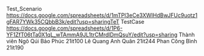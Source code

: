 Test_Scenario https://docs.google.com/spreadsheets/d/1mTPI3eCe3XWIHdBwJFUc9uotz1gFAR7YWk35CQbbB3k/edit?usp=sharingTeT
TestCase https://docs.google.com/spreadsheets/d/1P6-YF1ZfT06tTa0X1qL_wTAmmA9JL1trCMrdlDmQsuY/edit?usp=sharing
Thành viên
Ngô Qúi Bảo Phúc 21it100
Lê Quang Anh Quân 21it244
Phan Công Bình 21it190

